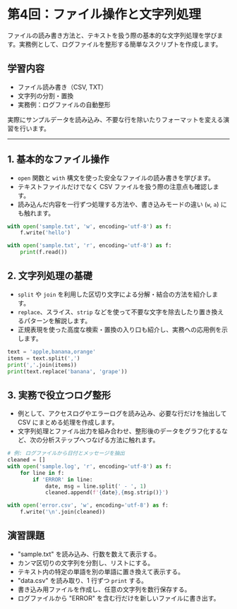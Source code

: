 # 第4回：ファイル操作と文字列処理

ファイルの読み書き方法と、テキストを扱う際の基本的な文字列処理を学びます。実務例として、ログファイルを整形する簡単なスクリプトを作成します。

## 学習内容

- ファイル読み書き（CSV, TXT）
- 文字列の分割・置換
- 実務例：ログファイルの自動整形

実際にサンプルデータを読み込み、不要な行を除いたりフォーマットを変える演習を行います。

---

## 1. 基本的なファイル操作

- `open` 関数と `with` 構文を使った安全なファイルの読み書きを学びます。
- テキストファイルだけでなく CSV ファイルを扱う際の注意点も確認します。
- 読み込んだ内容を一行ずつ処理する方法や、書き込みモードの違い (`w`, `a`) にも触れます。

```python
with open('sample.txt', 'w', encoding='utf-8') as f:
    f.write('hello')

with open('sample.txt', 'r', encoding='utf-8') as f:
    print(f.read())
```

## 2. 文字列処理の基礎

- `split` や `join` を利用した区切り文字による分解・結合の方法を紹介します。
- `replace`、スライス、`strip` などを使って不要な文字を除去したり置き換えるパターンを解説します。
- 正規表現を使った高度な検索・置換の入り口も紹介し、実務への応用例を示します。

```python
text = 'apple,banana,orange'
items = text.split(',')
print(','.join(items))
print(text.replace('banana', 'grape'))
```

## 3. 実務で役立つログ整形

- 例として、アクセスログやエラーログを読み込み、必要な行だけを抽出して CSV にまとめる処理を作成します。
- 文字列処理とファイル出力を組み合わせ、整形後のデータをグラフ化するなど、次の分析ステップへつなげる方法に触れます。

```python
# 例: ログファイルから日付とメッセージを抽出
cleaned = []
with open('sample.log', 'r', encoding='utf-8') as f:
    for line in f:
        if 'ERROR' in line:
            date, msg = line.split(' - ', 1)
            cleaned.append(f'{date},{msg.strip()}')

with open('error.csv', 'w', encoding='utf-8') as f:
    f.write('\n'.join(cleaned))
```

## 演習課題

- "sample.txt" を読み込み、行数を数えて表示する。
- カンマ区切りの文字列を分割し、リストにする。
- テキスト内の特定の単語を別の単語に置き換えて表示する。
- "data.csv" を読み取り、1 行ずつ `print` する。
- 書き込み用ファイルを作成し、任意の文字列を数行保存する。
- ログファイルから "ERROR" を含む行だけを新しいファイルに書き出す。
